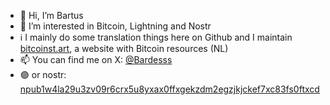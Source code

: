 - 👋 Hi, I’m Bartus
- 👀 I’m interested in Bitcoin, Lightning and Nostr
- ℹ️ I mainly do some translation things here on Github and I maintain [bitcoinst.art](https://github.com/Bardesss/bitcoinstart), a website with Bitcoin resources (NL)
- 📫 You can find me on X: [@Bardesss](https://x.com/Bardesss)
- 🟣 or nostr: [npub1w4la29u3zv09r6crx5u8yxax0ffxgekzdm2egzjkjckef7xc83fs0ftxcd](https://iris.to/npub1w4la29u3zv09r6crx5u8yxax0ffxgekzdm2egzjkjckef7xc83fs0ftxcd)
